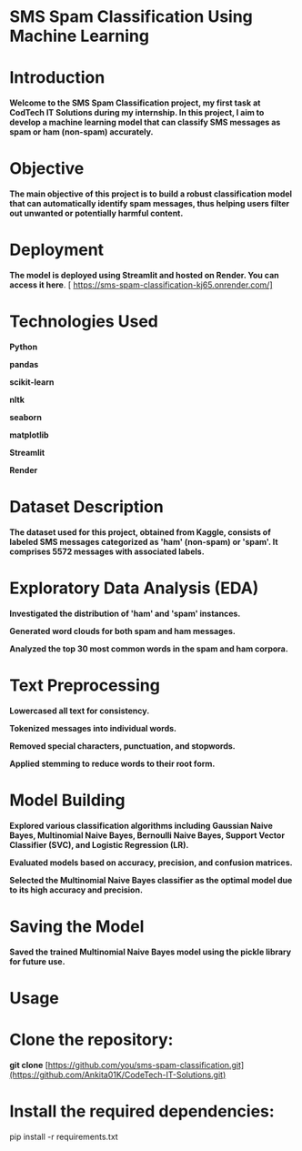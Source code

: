   
# **SMS Spam Classification Using Machine Learning**  


# **Introduction**

**Welcome to the SMS Spam Classification project, my first task at CodTech IT Solutions during my internship. In this project, I aim to develop a machine learning model that can classify SMS messages as spam or ham (non-spam) accurately.**

# **Objective**
**The main objective of this project is to build a robust classification model that can automatically identify spam messages, thus helping users filter out unwanted or potentially harmful content.**

# **Deployment**

**The model is deployed using Streamlit and hosted on Render. You can access it here**.  [ https://sms-spam-classification-kj65.onrender.com/]

# **Technologies Used**
**Python**

**pandas**

**scikit-learn**

**nltk**

**seaborn**

**matplotlib**

**Streamlit** 

**Render**

# **Dataset Description**

**The dataset used for this project, obtained from Kaggle, consists of labeled SMS messages categorized as 'ham' (non-spam) or 'spam'. It comprises 5572 messages with associated labels.**

# **Exploratory Data Analysis (EDA)**

**Investigated the distribution of 'ham' and 'spam' instances.**

**Generated word clouds for both spam and ham messages.**

**Analyzed the top 30 most common words in the spam and ham corpora.**

# **Text Preprocessing**
**Lowercased all text for consistency.**

**Tokenized messages into individual words.**

**Removed special characters, punctuation, and stopwords.**

**Applied stemming to reduce words to their root form.**

# **Model Building**
**Explored various classification algorithms including Gaussian Naive Bayes, Multinomial Naive Bayes, Bernoulli Naive Bayes, Support Vector Classifier (SVC), and Logistic Regression (LR).**

**Evaluated models based on accuracy, precision, and confusion matrices.**

**Selected the Multinomial Naive Bayes classifier as the optimal model due to its high accuracy and precision.**

# **Saving the Model**

**Saved the trained Multinomial Naive Bayes model using the pickle library for future use.**

# **Usage**

# **Clone the repository:**

**git clone** [https://github.com/you/sms-spam-classification.git](https://github.com/Ankita01K/CodeTech-IT-Solutions.git)

# **Install the required dependencies:**

pip install -r requirements.txt
